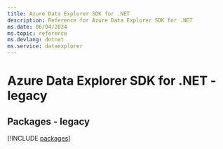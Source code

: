 ```yaml
---
title: Azure Data Explorer SDK for .NET
description: Reference for Azure Data Explorer SDK for .NET
ms.date: 06/04/2024
ms.topic: reference
ms.devlang: dotnet
ms.service: dataexplorer
---
```

# Azure Data Explorer SDK for .NET - legacy
## Packages - legacy
[!INCLUDE [packages](data-explorer-index.md)]
